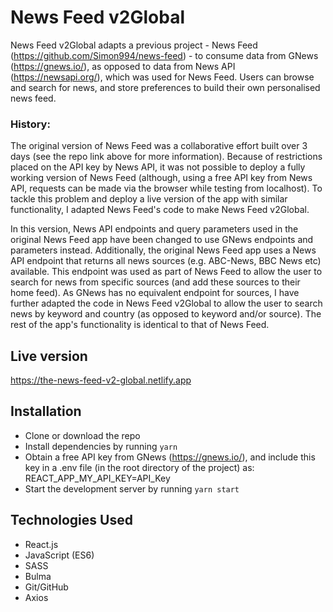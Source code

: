 # News Feed v2Global

News Feed v2Global adapts a previous project - News Feed (https://github.com/Simon994/news-feed) - to consume data from GNews (https://gnews.io/), as opposed to data from News API (https://newsapi.org/), which was used for News Feed.
Users can browse and search for news, and store preferences to build their own personalised news feed.

### History: 
The original version of News Feed was a collaborative effort built over 3 days (see the repo link above for more information). Because of restrictions placed on the API key by News API, it was not possible to deploy a fully working version of News Feed (although, using a free API key from News API, requests can be made via the browser while testing from localhost). To tackle this problem and deploy a live version of the app with similar functionality, I adapted News Feed's code to make News Feed v2Global.  

In this version, News API endpoints and query parameters used in the original News Feed app have been changed to use GNews endpoints and parameters instead. Additionally, the original News Feed app uses a News API endpoint that returns all news sources (e.g. ABC-News, BBC News etc) available. This endpoint was used as part of News Feed to allow the user to search for news from specific sources (and add these sources to their home feed). As GNews has no equivalent endpoint for sources, I have further adapted the code in News Feed v2Global to allow the user to search news by keyword and country (as opposed to keyword and/or source). The rest of the app's functionality is identical to that of News Feed.

## Live version
https://the-news-feed-v2-global.netlify.app


## Installation
* Clone or download the repo
* Install dependencies by running `yarn`
* Obtain a free API key from GNews (https://gnews.io/), and include this key in a .env file (in the root directory of the project) as: REACT_APP_MY_API_KEY=API_Key
* Start the development server by running `yarn start` 

## Technologies Used
* React.js
* JavaScript (ES6)
* SASS
* Bulma
* Git/GitHub
* Axios




